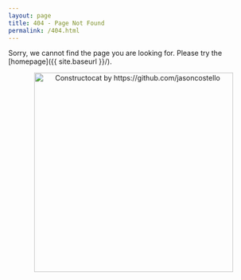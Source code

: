 ```yaml
---
layout: page
title: 404 - Page Not Found
permalink: /404.html
---
```


Sorry, we cannot find the page you are looking for. Please try the [homepage]({{ site.baseurl }}/).

<center><img src="{{ site.baseurl }}/images/404.jpg" alt="Constructocat by https://github.com/jasoncostello" style="width: 400px;"/></center>